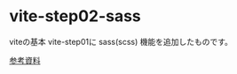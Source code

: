 # vite-step02-sass
viteの基本 vite-step01に sass(scss) 機能を追加したものです。  

[参考資料](https://ics.media/entry/210708/#contents-anchor-scss)
